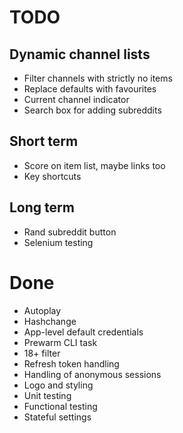 # TODO

## Dynamic channel lists

* Filter channels with strictly no items
* Replace defaults with favourites
* Current channel indicator
* Search box for adding subreddits

## Short term

* Score on item list, maybe links too
* Key shortcuts

## Long term

* Rand subreddit button
* Selenium testing

# Done

* Autoplay
* Hashchange
* App-level default credentials
* Prewarm CLI task
* 18+ filter
* Refresh token handling
* Handling of anonymous sessions
* Logo and styling
* Unit testing
* Functional testing
* Stateful settings
